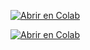 [![Abrir en Colab](https://colab.research.google.com/assets/colab-badge.svg)](https://colab.research.google.com/github/sntamaria/Actividad-3.5-Clasificación-de-vinos-/blob/main/Maria_de_los_Angeles_Martin_de_la_Cruz_Actividad_3_5_–_Clasificación_de_vinos_(blancos).ipynb)


[![Abrir en Colab](https://colab.research.google.com/assets/colab-badge.svg)](https://colab.research.google.com/github.com/sntamaria/Actividad-3.5-Clasificaci-n-de-vinos-/blob/main/Maria_de_los_Angeles_Martin_de_la_Cruz_Actividad_3_5_–_Clasificación_de_vinos_(rojos).ipynb)
